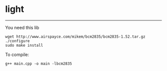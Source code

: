 # light

---

You need this lib

```
wget http://www.airspayce.com/mikem/bcm2835/bcm2835-1.52.tar.gz
./configure
sudo make install
```

To compile:

```
g++ main.cpp -o main -lbcm2835
```
